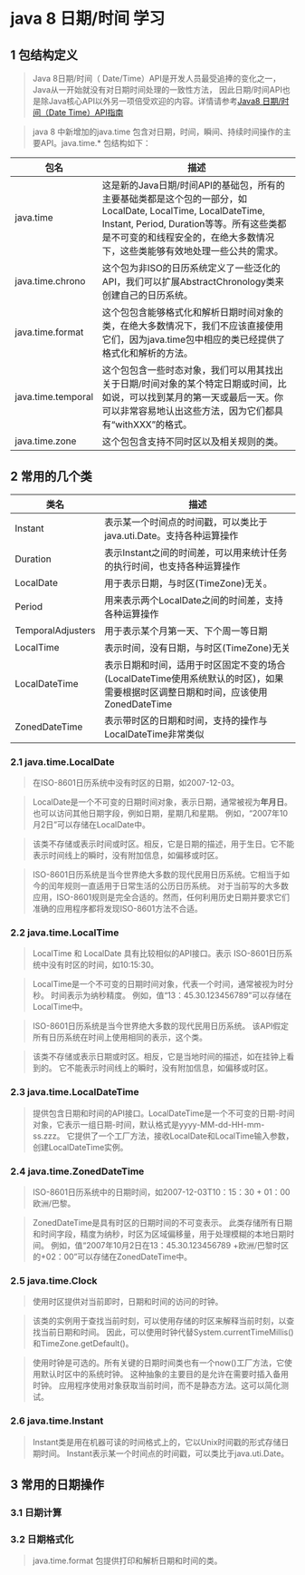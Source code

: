 # java 8 日期/时间 学习

## 1 包结构定义

> Java 8日期/时间（ Date/Time）API是开发人员最受追捧的变化之一，
Java从一开始就没有对日期时间处理的一致性方法，
因此日期/时间API也是除Java核心API以外另一项倍受欢迎的内容。详情请参考[Java8 日期/时间（Date Time）API指南](http://www.importnew.com/14140.html)

> java 8 中新增加的java.time 包含对日期，时间，瞬间、持续时间操作的主要API。java.time.* 包结构如下：

包名 | 描述
--- | ---
java.time | 这是新的Java日期/时间API的基础包，所有的主要基础类都是这个包的一部分，如 LocalDate, LocalTime, LocalDateTime, Instant, Period, Duration等等。所有这些类都是不可变的和线程安全的，在绝大多数情况下，这些类能够有效地处理一些公共的需求。
java.time.chrono | 这个包为非ISO的日历系统定义了一些泛化的API，我们可以扩展AbstractChronology类来创建自己的日历系统。
java.time.format | 这个包包含能够格式化和解析日期时间对象的类，在绝大多数情况下，我们不应该直接使用它们，因为java.time包中相应的类已经提供了格式化和解析的方法。
java.time.temporal | 这个包包含一些时态对象，我们可以用其找出关于日期/时间对象的某个特定日期或时间，比如说，可以找到某月的第一天或最后一天。你可以非常容易地认出这些方法，因为它们都具有“withXXX”的格式。
java.time.zone | 这个包包含支持不同时区以及相关规则的类。

## 2 常用的几个类

类名 | 描述
--- | ---
Instant | 表示某一个时间点的时间戳，可以类比于java.uti.Date。支持各种运算操作
Duration | 表示Instant之间的时间差，可以用来统计任务的执行时间，也支持各种运算操作
LocalDate | 用于表示日期，与时区(TimeZone)无关。
Period | 用来表示两个LocalDate之间的时间差，支持各种运算操作
TemporalAdjusters | 用于表示某个月第一天、下个周一等日期
LocalTime | 表示时间，没有日期，与时区(TimeZone)无关
LocalDateTime | 表示日期和时间，适用于时区固定不变的场合(LocalDateTime使用系统默认的时区)，如果需要根据时区调整日期和时间，应该使用ZonedDateTime
ZonedDateTime | 表示带时区的日期和时间，支持的操作与LocalDateTime非常类似


### 2.1 java.time.LocalDate

> 在ISO-8601日历系统中没有时区的日期，如2007-12-03。

> LocalDate是一个不可变的日期时间对象，表示日期，通常被视为**年月日**。
也可以访问其他日期字段，例如日期，星期几和星期。
例如，“2007年10月2日”可以存储在LocalDate中。

> 该类不存储或表示时间或时区。相反，它是日期的描述，用于生日。它不能表示时间线上的瞬时，没有附加信息，如偏移或时区。

> ISO-8601日历系统是当今世界绝大多数的现代民用日历系统。它相当于如今的闰年规则一直适用于日常生活的公历日历系统。
对于当前写的大多数应用，ISO-8601规则是完全合适的。然而，任何利用历史日期并要求它们准确的应用程序都将发现ISO-8601方法不合适。

### 2.2 java.time.LocalTime

> LocalTime 和 LocalDate 具有比较相似的API接口。表示 ISO-8601日历系统中没有时区的时间，如10:15:30。

> LocalTime是一个不可变的日期时间对象，代表一个时间，通常被视为时分秒。
时间表示为纳秒精度。
例如，值“13：45.30.123456789”可以存储在LocalTime中。

> ISO-8601日历系统是当今世界绝大多数的现代民用日历系统。
该API假定所有日历系统在时间上使用相同的表示，这个类。

>该类不存储或表示日期或时区。相反，它是当地时间的描述，如在挂钟上看到的。
它不能表示时间线上的瞬时，没有附加信息，如偏移或时区。

### 2.3 java.time.LocalDateTime

> 提供包含日期和时间的API接口。LocalDateTime是一个不可变的日期-时间对象，它表示一组日期-时间，默认格式是yyyy-MM-dd-HH-mm-ss.zzz。
它提供了一个工厂方法，接收LocalDate和LocalTime输入参数，创建LocalDateTime实例。


### 2.4 java.time.ZonedDateTime

> ISO-8601日历系统中的日期时间，如2007-12-03T10：15：30 + 01：00欧洲/巴黎。

> ZonedDateTime是具有时区的日期时间的不可变表示。
此类存储所有日期和时间字段，精度为纳秒，时区为区域偏移量，用于处理模糊的本地日期时间。
例如，值“2007年10月2日在13：45.30.123456789 +欧洲/巴黎时区的+02：00”可以存储在ZonedDateTime中。

### 2.5 java.time.Clock

> 使用时区提供对当前即时，日期和时间的访问的时钟。

> 该类的实例用于查找当前时刻，可以使用存储的时区来解释当前时刻，以查找当前日期和时间。
因此，可以使用时钟代替System.currentTimeMillis()和TimeZone.getDefault()。

> 使用时钟是可选的。所有关键的日期时间类也有一个now()工厂方法，它使用默认时区中的系统时钟。
这种抽象的主要目的是允许在需要时插入备用时钟。
应用程序使用对象获取当前时间，而不是静态方法。这可以简化测试。

### 2.6 java.time.Instant

> Instant类是用在机器可读的时间格式上的，它以Unix时间戳的形式存储日期时间。
Instant表示某一个时间点的时间戳，可以类比于java.uti.Date。

## 3 常用的日期操作

### 3.1 日期计算

### 3.2 日期格式化

> java.time.format 包提供打印和解析日期和时间的类。



